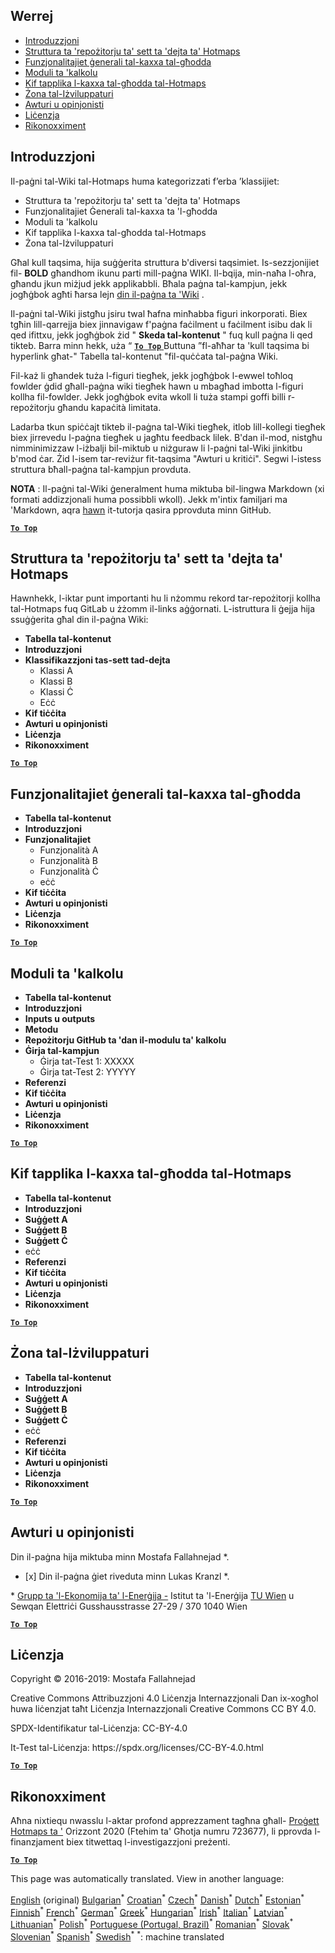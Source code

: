 <h2> Werrej </h2><ul><li> <a href="#Introduction">Introduzzjoni</a> </li><li> <a href="#Hotmaps-data-set-repository-structure">Struttura ta 'repożitorju ta' sett ta 'dejta ta' Hotmaps</a> </li><li> <a href="#General-functionalities-of-the-toolbox">Funzjonalitajiet ġenerali tal-kaxxa tal-għodda</a> </li><li> <a href="#Calculation-modules">Moduli ta 'kalkolu</a> </li><li> <a href="#How-to-apply-the-Hotmaps-toolbox">Kif tapplika l-kaxxa tal-għodda tal-Hotmaps</a> </li><li> <a href="#Developers-area">Żona tal-Iżviluppaturi</a> </li><li> <a href="#authors-and-reviewers">Awturi u opinjonisti</a> </li><li> <a href="#license">Liċenzja</a> </li><li> <a href="#acknowledgement">Rikonoxximent</a> </li></ul><h2> Introduzzjoni </h2><p> Il-paġni tal-Wiki tal-Hotmaps huma kategorizzati f’erba ’klassijiet: </p><ul><li> Struttura ta 'repożitorju ta' sett ta 'dejta ta' Hotmaps </li><li> Funzjonalitajiet Ġenerali tal-kaxxa ta 'l-għodda </li><li> Moduli ta 'kalkolu </li><li> Kif tapplika l-kaxxa tal-għodda tal-Hotmaps </li><li> Żona tal-Iżviluppaturi </li></ul><p> Għal kull taqsima, hija suġġerita struttura b'diversi taqsimiet. Is-sezzjonijiet fil- <strong>BOLD</strong> għandhom ikunu parti mill-paġna WIKI. Il-bqija, min-naħa l-oħra, għandu jkun miżjud jekk applikabbli. Bħala paġna tal-kampjun, jekk jogħġbok agħti ħarsa lejn <a href="https://github.com/HotMaps/hotmaps_wiki/wiki/CM-District-heating-potential-user-defined-thresholds">din il-paġna ta 'Wiki</a> . </p><p> Il-paġni tal-Wiki jistgħu jsiru twal ħafna minħabba figuri inkorporati. Biex tgħin lill-qarrejja biex jinnavigaw f'paġna faċilment u faċilment isibu dak li qed ifittxu, jekk jogħġbok żid " <strong>Skeda tal-kontenut</strong> " fuq kull paġna li qed tikteb. Barra minn hekk, uża “ <ins> <code><strong><a href="#table-of-contents">To Top</a></strong></code> </ins> Buttuna ”fl-aħħar ta 'kull taqsima bi hyperlink għat-" Tabella tal-kontenut "fil-quċċata tal-paġna Wiki. </p><p> Fil-każ li għandek tuża l-figuri tiegħek, jekk jogħġbok l-ewwel toħloq fowlder ġdid għall-paġna wiki tiegħek hawn u mbagħad imbotta l-figuri kollha fil-fowlder. Jekk jogħġbok evita wkoll li tuża stampi goffi billi r-repożitorju għandu kapaċità limitata. </p><p> Ladarba tkun spiċċajt tikteb il-paġna tal-Wiki tiegħek, itlob lill-kollegi tiegħek biex jirrevedu l-paġna tiegħek u jagħtu feedback lilek. B'dan il-mod, nistgħu nimminimizzaw l-iżbalji bil-miktub u niżguraw li l-paġni tal-Wiki jinkitbu b'mod ċar. Żid l-isem tar-reviżur fit-taqsima "Awturi u kritiċi". Segwi l-istess struttura bħall-paġna tal-kampjun provduta. </p><p> <strong>NOTA</strong> : Il-paġni tal-Wiki ġeneralment huma miktuba bil-lingwa Markdown (xi formati addizzjonali huma possibbli wkoll). Jekk m'intix familjari ma 'Markdown, aqra <a href="https://guides.github.com/features/mastering-markdown/">hawn</a> it-tutorja qasira pprovduta minn GitHub. </p><p><ins> <code><strong><a href="#table-of-contents">To Top</a></strong></code> </ins> </p><h2> Struttura ta 'repożitorju ta' sett ta 'dejta ta' Hotmaps </h2><p> Hawnhekk, l-iktar punt importanti hu li nżommu rekord tar-repożitorji kollha tal-Hotmaps fuq GitLab u żżomm il-links aġġornati. L-istruttura li ġejja hija ssuġġerita għal din il-paġna Wiki: </p><ul><li> <strong>Tabella tal-kontenut</strong> </li><li> <strong>Introduzzjoni</strong> </li><li> <strong>Klassifikazzjoni tas-sett tad-dejta</strong> <ul><li> Klassi A </li><li> Klassi B </li><li> Klassi Ċ </li><li> Eċċ </li></ul></li><li> <strong>Kif tiċċita</strong> </li><li> <strong>Awturi u opinjonisti</strong> </li><li> <strong>Liċenzja</strong> </li><li> <strong>Rikonoxximent</strong> </li></ul><p><ins> <code><strong><a href="#table-of-contents">To Top</a></strong></code> </ins> </p><h2> Funzjonalitajiet ġenerali tal-kaxxa tal-għodda </h2><ul><li> <strong>Tabella tal-kontenut</strong> </li><li> <strong>Introduzzjoni</strong> </li><li> <strong>Funzjonalitajiet</strong> <ul><li> Funzjonalità A </li><li> Funzjonalità B </li><li> Funzjonalità Ċ </li><li> eċċ </li></ul></li><li> <strong>Kif tiċċita</strong> </li><li> <strong>Awturi u opinjonisti</strong> </li><li> <strong>Liċenzja</strong> </li><li> <strong>Rikonoxximent</strong> </li></ul><p><ins> <code><strong><a href="#table-of-contents">To Top</a></strong></code> </ins> </p><h2> Moduli ta 'kalkolu </h2><ul><li> <strong>Tabella tal-kontenut</strong> </li><li> <strong>Introduzzjoni</strong> </li><li> <strong>Inputs u outputs</strong> </li><li> <strong>Metodu</strong> </li><li> <strong>Repożitorju GitHub ta 'dan il-modulu ta' kalkolu</strong> </li><li> <strong>Ġirja tal-kampjun</strong> <ul><li> Ġirja tat-Test 1: XXXXX </li><li> Ġirja tat-Test 2: YYYYY </li></ul></li><li> <strong>Referenzi</strong> </li><li> <strong>Kif tiċċita</strong> </li><li> <strong>Awturi u opinjonisti</strong> </li><li> <strong>Liċenzja</strong> </li><li> <strong>Rikonoxximent</strong> </li></ul><p><ins> <code><strong><a href="#table-of-contents">To Top</a></strong></code> </ins> </p><h2> Kif tapplika l-kaxxa tal-għodda tal-Hotmaps </h2><ul><li> <strong>Tabella tal-kontenut</strong> </li><li> <strong>Introduzzjoni</strong> </li><li> <strong>Suġġett A</strong> </li><li> <strong>Suġġett B</strong> </li><li> <strong>Suġġett Ċ</strong> </li><li> eċċ </li><li> <strong>Referenzi</strong> </li><li> <strong>Kif tiċċita</strong> </li><li> <strong>Awturi u opinjonisti</strong> </li><li> <strong>Liċenzja</strong> </li><li> <strong>Rikonoxximent</strong> </li></ul><p><ins> <code><strong><a href="#table-of-contents">To Top</a></strong></code> </ins> </p><h2> Żona tal-Iżviluppaturi </h2><ul><li> <strong>Tabella tal-kontenut</strong> </li><li> <strong>Introduzzjoni</strong> </li><li> <strong>Suġġett A</strong> </li><li> <strong>Suġġett B</strong> </li><li> <strong>Suġġett Ċ</strong> </li><li> eċċ </li><li> <strong>Referenzi</strong> </li><li> <strong>Kif tiċċita</strong> </li><li> <strong>Awturi u opinjonisti</strong> </li><li> <strong>Liċenzja</strong> </li><li> <strong>Rikonoxximent</strong> </li></ul><p><ins> <code><strong><a href="#table-of-contents">To Top</a></strong></code> </ins> </p><h2> Awturi u opinjonisti </h2><p> Din il-paġna hija miktuba minn Mostafa Fallahnejad *. </p><ul><li> [x] Din il-paġna ġiet riveduta minn Lukas Kranzl *. </li></ul><p> * <a href="https://eeg.tuwien.ac.at/">Grupp ta 'l-Ekonomija ta' l-Enerġija -</a> Istitut ta 'l-Enerġija <a href="https://eeg.tuwien.ac.at/">TU Wien</a> u Sewqan Elettriċi Gusshausstrasse 27-29 / 370 1040 Wien </p><p><ins> <code><strong><a href="#table-of-contents">To Top</a></strong></code> </ins> </p><h2> Liċenzja </h2><p> Copyright © 2016-2019: Mostafa Fallahnejad </p><p> Creative Commons Attribuzzjoni 4.0 Liċenzja Internazzjonali Dan ix-xogħol huwa liċenzjat taħt Liċenzja Internazzjonali Creative Commons CC BY 4.0. </p><p> SPDX-Identifikatur tal-Liċenzja: CC-BY-4.0 </p><p> It-Test tal-Liċenzja: https://spdx.org/licenses/CC-BY-4.0.html </p><p><ins> <code><strong><a href="#table-of-contents">To Top</a></strong></code> </ins> </p><h2> Rikonoxximent </h2><p> Aħna nixtiequ nwasslu l-aktar profond apprezzament tagħna għall- <a href="https://www.hotmaps-project.eu">Proġett Hotmaps ta '</a> Orizzont 2020 (Ftehim ta' Għotja numru 723677), li pprovda l-finanzjament biex titwettaq l-investigazzjoni preżenti. </p><p><ins> <code><strong><a href="#table-of-contents">To Top</a></strong></code> </ins> </p>

This page was automatically translated. View in another language:

[English](en-Guidelines-for-writing-a-Hotmaps-Wiki-page) (original) [Bulgarian](bg-Guidelines-for-writing-a-Hotmaps-Wiki-page)<sup>\*</sup> [Croatian](hr-Guidelines-for-writing-a-Hotmaps-Wiki-page)<sup>\*</sup> [Czech](cs-Guidelines-for-writing-a-Hotmaps-Wiki-page)<sup>\*</sup> [Danish](da-Guidelines-for-writing-a-Hotmaps-Wiki-page)<sup>\*</sup> [Dutch](nl-Guidelines-for-writing-a-Hotmaps-Wiki-page)<sup>\*</sup> [Estonian](et-Guidelines-for-writing-a-Hotmaps-Wiki-page)<sup>\*</sup> [Finnish](fi-Guidelines-for-writing-a-Hotmaps-Wiki-page)<sup>\*</sup> [French](fr-Guidelines-for-writing-a-Hotmaps-Wiki-page)<sup>\*</sup> [German](de-Guidelines-for-writing-a-Hotmaps-Wiki-page)<sup>\*</sup> [Greek](el-Guidelines-for-writing-a-Hotmaps-Wiki-page)<sup>\*</sup> [Hungarian](hu-Guidelines-for-writing-a-Hotmaps-Wiki-page)<sup>\*</sup> [Irish](ga-Guidelines-for-writing-a-Hotmaps-Wiki-page)<sup>\*</sup> [Italian](it-Guidelines-for-writing-a-Hotmaps-Wiki-page)<sup>\*</sup> [Latvian](lv-Guidelines-for-writing-a-Hotmaps-Wiki-page)<sup>\*</sup> [Lithuanian](lt-Guidelines-for-writing-a-Hotmaps-Wiki-page)<sup>\*</sup>  [Polish](pl-Guidelines-for-writing-a-Hotmaps-Wiki-page)<sup>\*</sup> [Portuguese (Portugal, Brazil)](pt-Guidelines-for-writing-a-Hotmaps-Wiki-page)<sup>\*</sup> [Romanian](ro-Guidelines-for-writing-a-Hotmaps-Wiki-page)<sup>\*</sup> [Slovak](sk-Guidelines-for-writing-a-Hotmaps-Wiki-page)<sup>\*</sup> [Slovenian](sl-Guidelines-for-writing-a-Hotmaps-Wiki-page)<sup>\*</sup> [Spanish](es-Guidelines-for-writing-a-Hotmaps-Wiki-page)<sup>\*</sup> [Swedish](sv-Guidelines-for-writing-a-Hotmaps-Wiki-page)<sup>\*</sup>
<sup>\*</sup>: machine translated
